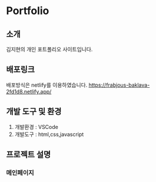 # Portfolio

## 소개

김지현의 개인 포트폴리오 사이트입니다.

## 배포링크

배포방식은 netlify를 이용하였습니다.
https://frabjous-baklava-2fd1d8.netlify.app/

## 개발 도구 및 환경

1. 개발환경 : VSCode
2. 개발도구 : html,css,javascript

## 프로젝트 설명




### 메인페이지




